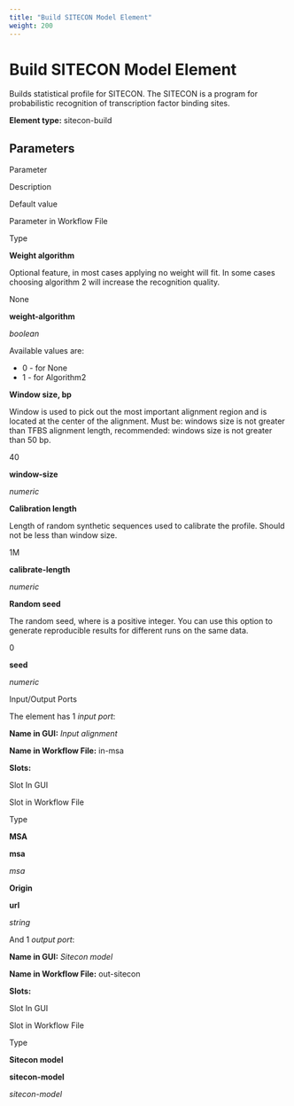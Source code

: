 ```yaml
---
title: "Build SITECON Model Element"
weight: 200
---
```



# Build SITECON Model Element

Builds statistical profile for SITECON. The SITECON is a program for probabilistic recognition of transcription factor binding sites.

**Element type:** sitecon-build

Parameters
----------

Parameter

Description

Default value

Parameter in Workflow File

Type

**Weight algorithm**

Optional feature, in most cases applying no weight will fit. In some cases choosing algorithm 2 will increase the recognition quality.

None

**weight-algorithm**

_boolean_

Available values are:

*   0 - for None
*   1 - for Algorithm2

**Window size, bp**

Window is used to pick out the most important alignment region and is located at the center of the alignment. Must be: windows size is not greater than TFBS alignment length, recommended: windows size is not greater than 50 bp.

40

**window-size**

_numeric_

**Calibration length**

Length of random synthetic sequences used to calibrate the profile. Should not be less than window size.

1M

**calibrate-length**

_numeric_

**Random seed**

The random seed, where is a positive integer. You can use this option to generate reproducible results for different runs on the same data.

0

**seed**

_numeric_

Input/Output Ports

The element has 1 _input port_:

**Name in GUI:** _Input alignment_

**Name in Workflow File:** in-msa

**Slots:**

Slot In GUI

Slot in Workflow File

Type

**MSA**

**msa**

_msa_

**Origin**

**url**

_string_

And 1 _output port_:

**Name in GUI:** _Sitecon model_

**Name in Workflow File:** out-sitecon

**Slots:**

Slot In GUI

Slot in Workflow File

Type

**Sitecon model**

**sitecon-model**

_sitecon-model_
